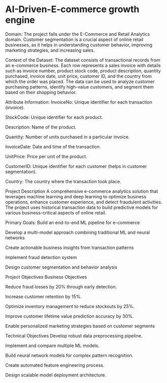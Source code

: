 # AI-Driven-E-commerce growth engine

Domain:
The project falls under the E-Commerce and Retail Analytics domain. Customer segmentation is a crucial aspect of online retail businesses, as it helps in understanding customer behavior, improving marketing strategies, and increasing sales.

Context of the Dataset:
The dataset consists of transactional records from an e-commerce business. Each row represents a sales invoice with details such as invoice number, product stock code, product description, quantity purchased, invoice date, unit price, customer ID, and the country from which the order was placed. The data can be used to analyze customer purchasing patterns, identify high-value customers, and segment them based on their shopping behavior.

Attribute Information:
InvoiceNo: Unique identifier for each transaction (invoice).

StockCode: Unique identifier for each product.

Description: Name of the product.

Quantity: Number of units purchased in a particular invoice.

InvoiceDate: Date and time of the transaction.

UnitPrice: Price per unit of the product.

CustomerID: Unique identifier for each customer (helps in customer segmentation).

Country: The country where the transaction took place.

Project Description
A comprehensive e-commerce analytics solution that leverages machine learning and deep learning to optimize business operations, enhance customer experience, and detect fraudulent activities. The project uses historical transaction data to build predictive models for various business-critical aspects of online retail.

Primary Goals:
Build an end-to-end ML pipeline for e-commerce

Develop a multi-model approach combining traditional ML and neural networks

Create actionable business insights from transaction patterns

Implement fraud detection system

Design customer segmentation and behavior analysis

Project Objectives
Business Objectives

Reduce fraud losses by 20% through early detection.

Increase customer retention by 15%.

Optimize inventory management to reduce stockouts by 25%.

Improve customer lifetime value prediction accuracy by 30%.

Enable personalized marketing strategies based on customer segments

Technical Objectives
Develop robust data preprocessing pipeline.

Implement and compare multiple ML models.

Build neural network models for complex pattern recognition.

Create automated feature engineering process.

Design scalable model deployment architecture.

